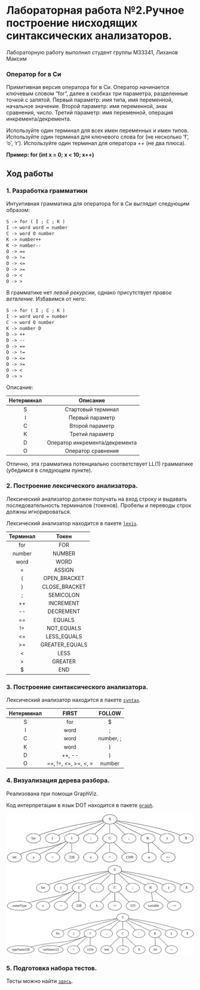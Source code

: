 # Лабораторная работа №2.Ручное построение нисходящих синтаксических анализаторов.

Лабораторную работу выполнил студент группы M33341, Лиханов Максим

### Оператор for в Си
Примитивная версия оператора for в Си. Оператор начинается ключевым словом “for”, далее в скобках три параметра, разделенные точкой
с запятой. Первый параметр: имя типа, имя переменной, начальное значение. Второй параметр: имя переменной, знак сравнения, число. Третий
параметр: имя переменной, операция инкремента/декремента.

Используйте один терминал для всех имен переменных и имен типов.
Используйте один терминал для ключевого слова for (не несколько ‘f’,
‘o’, ‘r’). Используйте один терминал для оператора ++ (не два плюса).

<b> Пример: for (int x = 0; x < 10; x++) </b>

## Ход работы

### 1. Разработка грамматики 
Интуитивная грамматика для оператора for в Си выглядит следующим образом:

    S -> for ( I ; C ; K )
    I -> word word = number
    C -> word O number
    K -> number++
    K -> number--
    O -> ==
    O -> !=
    O -> <=
    O -> >=
    O -> <
    O -> >

В грамматике нет *левой рекурсии*, однако присутствует *правое ветвление*. Избавимся от него:

    S -> for ( I ; C ; K )
    I -> word word = number
    C -> word O number
    K -> number D
    D -> ++
    D -> --
    O -> ==
    O -> !=
    O -> <=
    O -> >=
    O -> <
    O -> >

Описание:

| Нетерминал |            Описание            |
|:----------:|:------------------------------:|
|     S      |       Стартовый терминал       |
|     I      |        Первый параметр         |
|     C      |        Второй параметр         |
|     K      |        Третий параметр         |
|     D      | Оператор инкремента/декремента |
|     O      |       Оператор сравнения       |

Отлично, эта грамматика потенциально соответствует LL(1) грамматике (убедимся в следующем пункте).

### 2. Построение лексического анализатора.

Лексический анализатор должен получать на вход строку и выдавать
последовательность терминалов (токенов). Пробелы и переводы строк
должны игнорироваться.

Лексический анализатор находится в пакете <code>[lexis](src/main/kotlin/lexis)</code>.

| Терминал |     Токен      |
|:--------:|:--------------:|
|   for    |      FOR       |
|  number  |     NUMBER     |
|   word   |      WORD      |
|    =     |     ASSIGN     |
|    (     |  OPEN_BRACKET  |
|    )     | CLOSE_BRACKET  |
|    ;     |   SEMICOLON    |
|    ++    |   INCREMENT    |
|    --    |   DECREMENT    |
|    ==    |     EQUALS     |
|    !=    |   NOT_EQUALS   |
|    <=    |  LESS_EQUALS   |
|    >=    | GREATER_EQUALS |
|    <     |      LESS      |
|    >     |    GREATER     |
|    $     |      END       |

### 3. Построение синтаксического анализатора. 

Лексический анализатор находится в пакете <code>[syntax](src/main/kotlin/syntax)</code>.

| Нетерминал |        FIRST         |  FOLLOW   |
|:----------:|:--------------------:|:---------:|
|     S      |         for          |     $     |
|     I      |         word         |     ;     |
|     C      |         word         | number, ; |
|     K      |         word         |     )     |
|     D      |        ++, --        |     )     |
|     O      | ==, !=, <=, >=, <, > |  number   |

### 4. Визуализация дерева разбора. 

Реализована при помощи GraphViz.

Код интерпретации в язык DOT находится в пакете <code>[graph](src/main/kotlin/graph)</code>.

<img src="pictures/output0.svg" alt="">
<img src="pictures/output1.svg" alt="">
<img src="pictures/output2.svg" alt="">

### 5. Подготовка набора тестов.

Тесты можно найти <code>[здесь](src/test/kotlin)</code>.